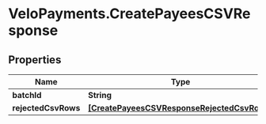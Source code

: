 # VeloPayments.CreatePayeesCSVResponse

## Properties

Name | Type | Description | Notes
------------ | ------------- | ------------- | -------------
**batchId** | **String** |  | [optional] 
**rejectedCsvRows** | [**[CreatePayeesCSVResponseRejectedCsvRows]**](CreatePayeesCSVResponseRejectedCsvRows.md) |  | [optional] 



